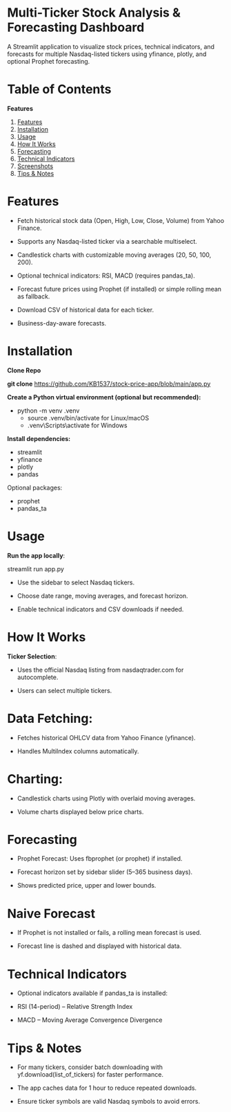 # Multi-Ticker Stock Analysis & Forecasting Dashboard

A Streamlit application to visualize stock prices, technical indicators, and forecasts for multiple Nasdaq-listed tickers using yfinance, plotly, and optional Prophet forecasting.

# Table of Contents

**Features**

1. [Features](#features)  
2. [Installation](#installation)  
3. [Usage](#usage)  
4. [How It Works](#how-it-works)  
5. [Forecasting](#forecasting)  
6. [Technical Indicators](#technical-indicators)  
7. [Screenshots](#screenshots)  
8. [Tips & Notes](#tips--notes)  

# Features

- Fetch historical stock data (Open, High, Low, Close, Volume) from Yahoo Finance.

- Supports any Nasdaq-listed ticker via a searchable multiselect.

- Candlestick charts with customizable moving averages (20, 50, 100, 200).

- Optional technical indicators: RSI, MACD (requires pandas_ta).

- Forecast future prices using Prophet (if installed) or simple rolling mean as fallback.

- Download CSV of historical data for each ticker.

- Business-day-aware forecasts.

# Installation

**Clone Repo**

**git clone** https://github.com/KB1537/stock-price-app/blob/main/app.py


**Create a Python virtual environment (optional but recommended):**

- python -m venv .venv
     - source .venv/bin/activate for Linux/macOS
     - .venv\Scripts\activate for Windows 


**Install dependencies:**

- streamlit 
- yfinance 
- plotly 
- pandas


Optional packages:

- prophet 
- pandas_ta

# Usage

**Run the app locally**:

streamlit run app.py


- Use the sidebar to select Nasdaq tickers.

- Choose date range, moving averages, and forecast horizon.

- Enable technical indicators and CSV downloads if needed.

# How It Works

**Ticker Selection**:

- Uses the official Nasdaq listing from nasdaqtrader.com for autocomplete.

- Users can select multiple tickers.

# Data Fetching:

- Fetches historical OHLCV data from Yahoo Finance (yfinance).

- Handles MultiIndex columns automatically.

# Charting:

- Candlestick charts using Plotly with overlaid moving averages.

- Volume charts displayed below price charts.

# Forecasting

- Prophet Forecast: Uses fbprophet (or prophet) if installed.

- Forecast horizon set by sidebar slider (5–365 business days).
- Shows predicted price, upper and lower bounds.

# Naive Forecast

- If Prophet is not installed or fails, a rolling mean forecast is used.

- Forecast line is dashed and displayed with historical data.

# Technical Indicators

- Optional indicators available if pandas_ta is installed:

- RSI (14-period) – Relative Strength Index

- MACD – Moving Average Convergence Divergence

# Tips & Notes

- For many tickers, consider batch downloading with yf.download(list_of_tickers) for faster performance.

- The app caches data for 1 hour to reduce repeated downloads.

- Ensure ticker symbols are valid Nasdaq symbols to avoid errors.